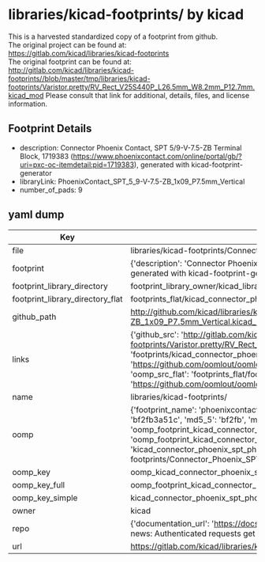 # libraries/kicad-footprints/ by kicad  
This is a harvested standardized copy of a footprint from github.  
The original project can be found at:  
https://gitlab.com/kicad/libraries/kicad-footprints  
The original footprint can be found at:
http://gitlab.com/kicad/libraries/kicad-footprints//blob/master/tmp/libraries/kicad-footprints/Varistor.pretty/RV_Rect_V25S440P_L26.5mm_W8.2mm_P12.7mm.kicad_mod
Please consult that link for additional, details, files, and license information.  
## Footprint Details
* description: Connector Phoenix Contact, SPT 5/9-V-7.5-ZB Terminal Block, 1719383 (https://www.phoenixcontact.com/online/portal/gb/?uri=pxc-oc-itemdetail:pid=1719383), generated with kicad-footprint-generator  
* libraryLink: PhoenixContact_SPT_5_9-V-7.5-ZB_1x09_P7.5mm_Vertical  
* number_of_pads: 9  
## yaml dump  
| Key | Value |  
| --- | --- |  
| file | libraries/kicad-footprints/Connector_Phoenix_SPT.pretty/PhoenixContact_SPT_5_9-V-7.5-ZB_1x09_P7.5mm_Vertical.kicad_mod |  
| footprint | {'description': 'Connector Phoenix Contact, SPT 5/9-V-7.5-ZB Terminal Block, 1719383 (https://www.phoenixcontact.com/online/portal/gb/?uri=pxc-oc-itemdetail:pid=1719383), generated with kicad-footprint-generator', 'libraryLink': 'PhoenixContact_SPT_5_9-V-7.5-ZB_1x09_P7.5mm_Vertical', 'number_of_pads': 9} |  
| footprint_library_directory | footprint_library_owner/kicad_libraries/kicad-footprints/ |  
| footprint_library_directory_flat | footprints_flat/kicad_connector_phoenix_spt_phoenixcontact_spt_5_9_v_7_5_zb_1x09_p7_5mm_vertical/working |  
| github_path | http://github.com/kicad/libraries/kicad-footprints//blob/master/tmp/libraries/kicad-footprints/Connector_Phoenix_SPT.pretty/PhoenixContact_SPT_5_9-V-7.5-ZB_1x09_P7.5mm_Vertical.kicad_mod |  
| links | {'github_src': 'http://gitlab.com/kicad/libraries/kicad-footprints//blob/master/tmp/libraries/kicad-footprints/Varistor.pretty/RV_Rect_V25S440P_L26.5mm_W8.2mm_P12.7mm.kicad_mod', 'github_src_repo': 'https://gitlab.com/kicad/libraries/kicad-footprints', 'oomp_bot': 'footprints/kicad_connector_phoenix_spt_phoenixcontact_spt_5_9_v_7_5_zb_1x09_p7_5mm_vertical/working', 'oomp_bot_github': 'https://github.com/oomlout/oomlout_oomp_footprint_bot/tree/main/footprints/kicad_connector_phoenix_spt_phoenixcontact_spt_5_9_v_7_5_zb_1x09_p7_5mm_vertical/working', 'oomp_src_flat': 'footprints_flat/footprints_flat/kicad_connector_phoenix_spt_phoenixcontact_spt_5_9_v_7_5_zb_1x09_p7_5mm_vertical/working', 'oomp_src_flat_github': 'https://github.com/oomlout/oomlout_oomp_footprint_src/tree/main/footprints_flat/kicad_connector_phoenix_spt_phoenixcontact_spt_5_9_v_7_5_zb_1x09_p7_5mm_vertical/working'} |  
| name | libraries/kicad-footprints/ |  
| oomp | {'footprint_name': 'phoenixcontact_spt_5_9_v_7_5_zb_1x09_p7_5mm_vertical', 'library_name': 'connector_phoenix_spt', 'md5': 'bf2fb3a51ccc11f0404b0e00e0c4cf7d', 'md5_10': 'bf2fb3a51c', 'md5_5': 'bf2fb', 'md5_6': 'bf2fb3', 'oomp_key': 'oomp_kicad_connector_phoenix_spt_phoenixcontact_spt_5_9_v_7_5_zb_1x09_p7_5mm_vertical', 'oomp_key_extra': 'oomp_footprint_kicad_connector_phoenix_spt_phoenixcontact_spt_5_9_v_7_5_zb_1x09_p7_5mm_vertical', 'oomp_key_full': 'oomp_footprint_kicad_connector_phoenix_spt_phoenixcontact_spt_5_9_v_7_5_zb_1x09_p7_5mm_vertical_bf2fb3', 'oomp_key_simple': 'kicad_connector_phoenix_spt_phoenixcontact_spt_5_9_v_7_5_zb_1x09_p7_5mm_vertical', 'original_filename': 'libraries/kicad-footprints/Connector_Phoenix_SPT.pretty/PhoenixContact_SPT_5_9-V-7.5-ZB_1x09_P7.5mm_Vertical.kicad_mod', 'owner_name': 'kicad'} |  
| oomp_key | oomp_kicad_connector_phoenix_spt_phoenixcontact_spt_5_9_v_7_5_zb_1x09_p7_5mm_vertical |  
| oomp_key_full | oomp_footprint_kicad_connector_phoenix_spt_phoenixcontact_spt_5_9_v_7_5_zb_1x09_p7_5mm_vertical |  
| oomp_key_simple | kicad_connector_phoenix_spt_phoenixcontact_spt_5_9_v_7_5_zb_1x09_p7_5mm_vertical |  
| owner | kicad |  
| repo | {'documentation_url': 'https://docs.github.com/rest/overview/resources-in-the-rest-api#rate-limiting', 'message': "API rate limit exceeded for 84.66.173.59. (But here's the good news: Authenticated requests get a higher rate limit. Check out the documentation for more details.)"} |  
| url | https://gitlab.com/kicad/libraries/kicad-footprints |  

